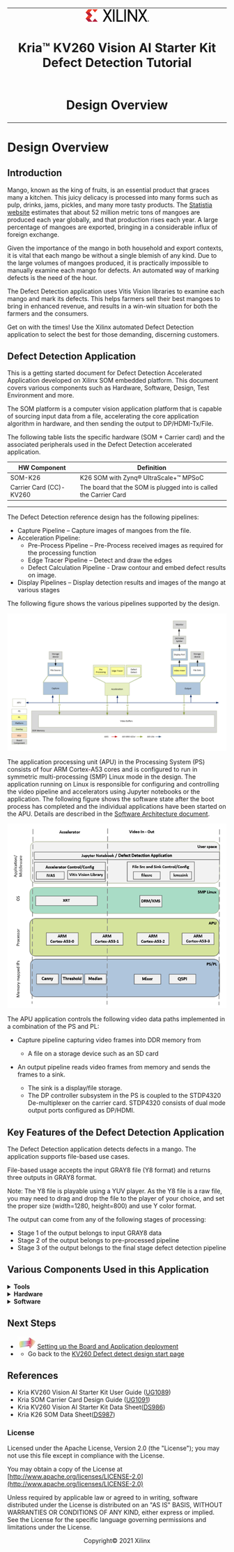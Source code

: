 ﻿<table class="sphinxhide">
 <tr>
   <td align="center"><img src="../../media/xilinx-logo.png" width="30%"/><h1>Kria&trade; KV260 Vision AI Starter Kit Defect Detection Tutorial</h1>
   </td>
 </tr>
 <tr>
 <td align="center"><h1>Design Overview</h1>

 </td>
 </tr>
</table>

# Design Overview

## Introduction

Mango, known as the king of fruits, is an essential product that graces many a kitchen. This juicy delicacy is processed into many forms such as pulp, drinks, jams, pickles, and many more tasty products. The [Statistia website](https://www.statista.com/statistics/577951/world-mango-production/) estimates that about 52 million metric tons of mangoes are produced each year globally, and that production rises each year. A large percentage of mangoes are exported, bringing in a considerable influx of foreign exchange.

Given the importance of the mango in both household and export contexts, it is vital that each mango be without a single blemish of any kind. Due to the large volumes of mangoes produced, it is practically impossible to manually examine each mango for defects. An automated way of marking defects is the need of the hour.

The Defect Detection application uses Vitis Vision libraries to examine each mango and mark its defects. This helps farmers sell their best mangoes to bring in enhanced revenue, and results in a win-win situation for both the farmers and the consumers.

Get on with the times! Use the Xilinx automated Defect Detection application to select the best for those demanding, discerning customers.


## Defect Detection Application 

This is a getting started document for Defect Detection Accelerated Application developed on Xilinx SOM embedded platform. This document covers various components such as Hardware, Software, Design, Test Environment and more.

The SOM platform is a computer vision application platform that is capable of sourcing input data from a file, accelerating the core application algorithm in hardware, and then sending the output to DP/HDMI-Tx/File.

The following table lists the specific hardware (SOM + Carrier card) and the associated peripherals used in the Defect Detection accelerated application.


| HW Component| Definition|
| ----------- | ----------- |
| SOM-K26     | K26 SOM with Zynq® UltraScale+™ MPSoC |
|Carrier Card (CC)-KV260 | The board that the SOM is plugged into is called the Carrier Card| 
____

The Defect Detection reference design has the following pipelines:

* Capture Pipeline – Capture images of mangoes from the file.
* Acceleration Pipeline:
   * Pre-Process Pipeline – Pre-Process received images as required for the processing function
   * Edge Tracer Pipeline – Detect and draw the edges
   * Defect Calculation Pipeline - Draw contour and embed defect results on image.
* Display Pipelines – Display detection results and images of the mango at various stages

The following figure shows the various pipelines supported by the design.

![Pipelines Supported](../../media/defect-detect/pipelines.png)

The application processing unit (APU) in the Processing System (PS) consists of four ARM Cortex-A53 cores and is configured to run in symmetric multi-processing (SMP) Linux mode in the  design. The application running on Linux is responsible for configuring and controlling the video pipeline and accelerators using Jupyter notebooks or the application. The following figure shows the software state after the boot process has completed and the individual applications have been started on the APU. Details are described in the [Software Architecture document](sw_arch_platform_dd.md).

![Software state after application is running](../../media/defect-detect/software_state.png)

The APU application controls the following video data paths implemented in a combination of the PS and PL:

* Capture pipeline capturing video frames into DDR memory from
   * A file on a storage device such as an SD card

* An output pipeline reads video frames from memory and sends the frames to a sink.
   * The sink is a display/file storage.
   * The DP controller subsystem in the PS is coupled to the STDP4320 De-multiplexer on the carrier card. STDP4320 consists of dual mode output ports configured as DP/HDMI.

## Key Features of the Defect Detection Application

The Defect Detection application detects defects in a mango. The application supports file-based use cases.

File-based usage accepts the input GRAY8 file (Y8 format) and returns three outputs in GRAY8 format.

Note: The Y8 file is playable using a YUV player. As the Y8 file is a raw file, you may need to drag and drop the file to the player of your choice, and set the proper size (width=1280, height=800) and use Y color format.

The output can come from any of the following stages of processing:

* Stage 1 of the output belongs to input GRAY8 data
* Stage 2 of the output belongs to pre-processed pipeline
* Stage 3 of the output belongs to the final stage defect detection pipeline


## Various Components Used in this Application

<details>
 <summary><b>Tools</b></summary>

* Xilinx Tools
  * Vitis&trade;: 2021.1 (Early development is 2020.2.2)
  * PetaLinux&trade;: 2021.1 (Early development is 2020.2.2)
  * SOM Vitis platform which will be provided by Xilinx.
  * Vivado&trade; tool: 2021.1(Early development is 2020.2.2)

  </details>

<details>
 <summary><b>Hardware</b></summary>

* Hardware Components

  * Target platforms and extensions

    * Kria&trade; KV260 Vision AI Starter Kit including:

        * DP splitter on the carrier card
  

  * Hardware interfaces and IP
    * Video Inputs
      * File
   
    * Video Outputs
      * File
      * DisplayPort/HDMI

    * Auxiliary Peripherals
      * QSPI
      * SD
      * I2C
      * UART
      * Ethernet
      * General-purpose I/O (GPIO)
</details>

<details>
 <summary><b>Software</b></summary>

* Software Components

  * Video Processing: Vitis Vision library accelerator functions

  * Operating System
    * APU: SMP Linux
  * Linux Kernel Subsystems
    * Display: Direct Rendering Manager (DRM)/Kernel Mode Setting (KMS)

  * Linux User Space Frameworks
    * Jupyter Notebook
    * GStreamer / Xilinx IVAS
    * Xilinx runtime (XRT)

</details>

## Next Steps

* ![right arrow](../../media/defect-detect/next.jpg) [Setting up the Board and Application deployment](app_deployment_dd.md)
* * Go back to the [KV260 Defect detect design start page](../defectdetect_landing)


## References

* Kria KV260 Vision AI Starter Kit User Guide ([UG1089](https://www.xilinx.com/docs/cgi-bin/rdoc?t=som-doc;v=latest;d=ug1089-kv260-starter-kit.pdf))
* Kria SOM Carrier Card Design Guide ([UG1091](https://www.xilinx.com/cgi-bin/docs/rdoc?t=som-doc;d=ug1091-carrier-card-design.pdf))
* Kria KV260 Vision AI Starter Kit Data Sheet([DS986](https://www.xilinx.com/cgi-bin/docs/ndoc?t=data_sheets;d=ds986-kv260-starter-kit.pdf))
* Kria K26 SOM Data Sheet([DS987]( https://www.xilinx.com/cgi-bin/docs/ndoc?t=data_sheets;d=ds987-k26-som.pdf))

### License

Licensed under the Apache License, Version 2.0 (the "License"); you may not use this file except in compliance with the License.

You may obtain a copy of the License at
[http://www.apache.org/licenses/LICENSE-2.0](http://www.apache.org/licenses/LICENSE-2.0)


Unless required by applicable law or agreed to in writing, software distributed under the License is distributed on an "AS IS" BASIS, WITHOUT WARRANTIES OR CONDITIONS OF ANY KIND, either express or implied. See the License for the specific language governing permissions and limitations under the License.

<p align="center">Copyright&copy; 2021 Xilinx</p>
